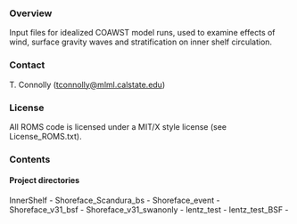 ### Overview

Input files for idealized COAWST model runs, used to examine effects of wind, surface gravity waves and stratification on inner shelf circulation.

### Contact

T. Connolly (tconnolly@mlml.calstate.edu)

### License

All ROMS code is licensed under a MIT/X style license (see License_ROMS.txt).

### Contents

#### Project directories

InnerShelf - 
Shoreface_Scandura_bs - 
Shoreface_event	- 
Shoreface_v31_bsf - 
Shoreface_v31_swanonly - 
lentz_test - 
lentz_test_BSF - 


